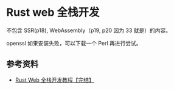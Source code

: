 # Rust web 全栈开发

不包含 SSR(p18), WebAssembly（p19, p20 因为 33 就是）的内容。

openssl 如果安装失败，可以下载一个 Perl 再进行尝试。

## 参考资料

- [Rust Web 全栈开发教程【完结】](https://www.bilibili.com/video/BV1RP4y1G7KF)
